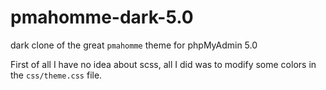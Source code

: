 # pmahomme-dark-5.0
dark clone of the great `pmahomme` theme for phpMyAdmin 5.0

First of all I have no idea about scss, all I did was to modify some colors in the `css/theme.css` file.